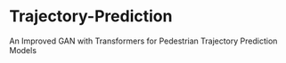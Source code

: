 # Trajectory-Prediction
An Improved GAN with Transformers for Pedestrian Trajectory Prediction Models
